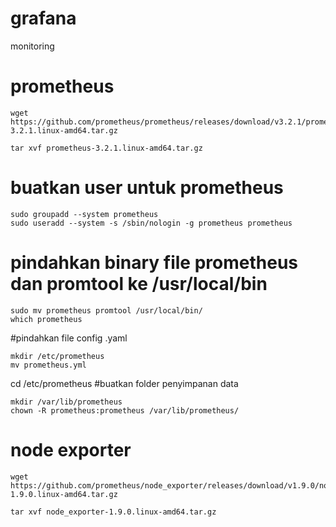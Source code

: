 # grafana
monitoring

# prometheus
```
wget https://github.com/prometheus/prometheus/releases/download/v3.2.1/prometheus-3.2.1.linux-amd64.tar.gz
```
```
tar xvf prometheus-3.2.1.linux-amd64.tar.gz
```
# buatkan user untuk prometheus
```
sudo groupadd --system prometheus
sudo useradd --system -s /sbin/nologin -g prometheus prometheus
```
# pindahkan binary file prometheus dan promtool ke /usr/local/bin
```
sudo mv prometheus promtool /usr/local/bin/
which prometheus
```
#pindahkan file config .yaml
```
mkdir /etc/prometheus
mv prometheus.yml
```
cd /etc/prometheus
#buatkan folder penyimpanan data
```
mkdir /var/lib/prometheus
chown -R prometheus:prometheus /var/lib/prometheus/
```

# node exporter
```
wget https://github.com/prometheus/node_exporter/releases/download/v1.9.0/node_exporter-1.9.0.linux-amd64.tar.gz
```
```
tar xvf node_exporter-1.9.0.linux-amd64.tar.gz
```
